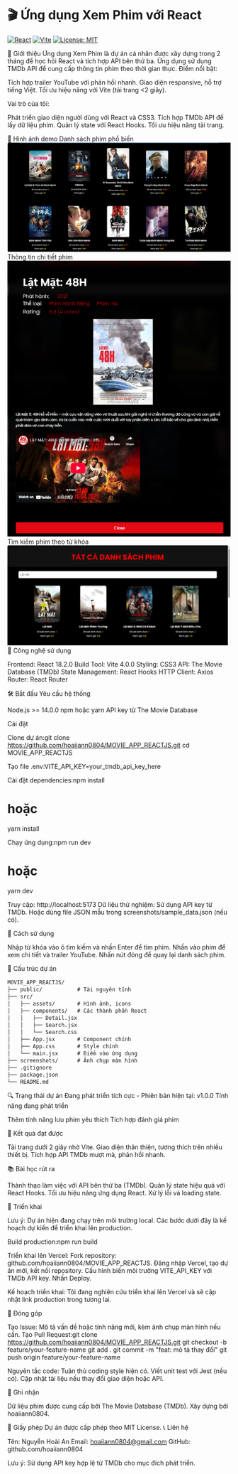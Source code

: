 # 🎬 Ứng dụng Xem Phim với React

[![React](https://img.shields.io/badge/React-18.2.0-61DAFB?logo=react)](https://reactjs.org/)
[![Vite](https://img.shields.io/badge/Vite-4.0.0-646CFF?logo=vite)](https://vitejs.dev/)
[![License: MIT](https://img.shields.io/badge/License-MIT-yellow.svg)](https://opensource.org/licenses/MIT)

🌟 Giới thiệu
Ứng dụng Xem Phim là dự án cá nhân được xây dựng trong 2 tháng để học hỏi React và tích hợp API bên thứ ba. Ứng dụng sử dụng TMDb API để cung cấp thông tin phim theo thời gian thực.
Điểm nổi bật:

Tích hợp trailer YouTube với phản hồi nhanh.
Giao diện responsive, hỗ trợ tiếng Việt.
Tối ưu hiệu năng với Vite (tải trang <2 giây).

Vai trò của tôi:

Phát triển giao diện người dùng với React và CSS3.
Tích hợp TMDb API để lấy dữ liệu phim.
Quản lý state với React Hooks.
Tối ưu hiệu năng tải trang.

📸 Hình ảnh demo
Danh sách phim phổ biến
![Movie App Screenshot](https://github.com/hoaiiann0804/MOVIE_APP_REACTJS/raw/main/screenshots/list_movies.png)
Thông tin chi tiết phim
![Movie App Screenshot](https://github.com/hoaiiann0804/MOVIE_APP_REACTJS/raw/main/screenshots/detail.png)
Tìm kiếm phim theo từ khóa
![Movie App Screenshot](https://github.com/hoaiiann0804/MOVIE_APP_REACTJS/raw/main/screenshots/search_keyword.png)
🚀 Công nghệ sử dụng

Frontend: React 18.2.0
Build Tool: Vite 4.0.0
Styling: CSS3
API: The Movie Database (TMDb)
State Management: React Hooks
HTTP Client: Axios
Router: React Router

🛠 Bắt đầu
Yêu cầu hệ thống

Node.js >= 14.0.0
npm hoặc yarn
API key từ The Movie Database

Cài đặt

Clone dự án:git clone https://github.com/hoaiiann0804/MOVIE_APP_REACTJS.git
cd MOVIE_APP_REACTJS


Tạo file .env:VITE_API_KEY=your_tmdb_api_key_here


Cài đặt dependencies:npm install
# hoặc
yarn install


Chạy ứng dụng:npm run dev
# hoặc
yarn dev


Truy cập: http://localhost:5173
Dữ liệu thử nghiệm:
Sử dụng API key từ TMDb.
Hoặc dùng file JSON mẫu trong screenshots/sample_data.json (nếu có).



🎯 Cách sử dụng

Nhập từ khóa vào ô tìm kiếm và nhấn Enter để tìm phim.
Nhấn vào phim để xem chi tiết và trailer YouTube.
Nhấn nút đóng để quay lại danh sách phim.

📂 Cấu trúc dự án

```
MOVIE_APP_REACTJS/
├── public/           # Tài nguyên tĩnh
├── src/
│   ├── assets/       # Hình ảnh, icons
│   ├── components/   # Các thành phần React
│   │   ├── Detail.jsx
│   │   ├── Search.jsx
│   │   └── Search.css
│   ├── App.jsx       # Component chính
│   ├── App.css       # Style chính
│   └── main.jsx      # Điểm vào ứng dụng
├── screenshots/      # Ảnh chụp màn hình
├── .gitignore
├── package.json
└── README.md
```
🔍 Trạng thái dự án
Đang phát triển tích cực - Phiên bản hiện tại: v1.0.0
Tính năng đang phát triển

 Thêm tính năng lưu phim yêu thích
 Tích hợp đánh giá phim

🔧 Kết quả đạt được

Tải trang dưới 2 giây nhờ Vite.
Giao diện thân thiện, tương thích trên nhiều thiết bị.
Tích hợp API TMDb mượt mà, phản hồi nhanh.

📚 Bài học rút ra

Thành thạo làm việc với API bên thứ ba (TMDb).
Quản lý state hiệu quả với React Hooks.
Tối ưu hiệu năng ứng dụng React.
Xử lý lỗi và loading state.

🚀 Triển khai

Lưu ý: Dự án hiện đang chạy trên môi trường local. Các bước dưới đây là kế hoạch dự kiến để triển khai lên production.


Build production:npm run build


Triển khai lên Vercel:
Fork repository: github.com/hoaiiann0804/MOVIE_APP_REACTJS.
Đăng nhập Vercel, tạo dự án mới, kết nối repository.
Cấu hình biến môi trường VITE_API_KEY với TMDb API key.
Nhấn Deploy.


Kế hoạch triển khai: Tôi đang nghiên cứu triển khai lên Vercel và sẽ cập nhật link production trong tương lai.

🤝 Đóng góp

Tạo Issue: Mô tả vấn đề hoặc tính năng mới, kèm ảnh chụp màn hình nếu cần.
Tạo Pull Request:git clone https://github.com/hoaiiann0804/MOVIE_APP_REACTJS.git
git checkout -b feature/your-feature-name
git add .
git commit -m "feat: mô tả thay đổi"
git push origin feature/your-feature-name


Nguyên tắc code:
Tuân thủ coding style hiện có.
Viết unit test với Jest (nếu có).
Cập nhật tài liệu nếu thay đổi giao diện hoặc API.



🙏 Ghi nhận

Dữ liệu phim được cung cấp bởi The Movie Database (TMDb).
Xây dựng bởi hoaiiann0804.

📄 Giấy phép
Dự án được cấp phép theo MIT License.
📞 Liên hệ

Tên: Nguyễn Hoài An
Email: hoaiiann0804@gmail.com
GitHub: github.com/hoaiiann0804


Lưu ý: Sử dụng API key hợp lệ từ TMDb cho mục đích phát triển.
